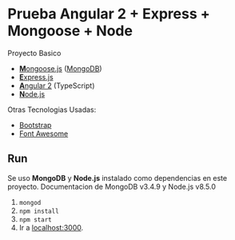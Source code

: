 # Prueba Angular 2 + Express + Mongoose + Node

Proyecto Basico 
* [**M**ongoose.js](http://www.mongoosejs.com) ([MongoDB](http://www.mongodb.com))
* [**E**xpress.js](http://expressjs.com)
* [**A**ngular 2](https://angular.io) (TypeScript)
* [**N**ode.js](https://nodejs.org)

Otras Tecnologias Usadas:
* [Bootstrap](http://www.getbootstrap.com)
* [Font Awesome](http://fontawesome.io)

## Run
Se uso **MongoDB** y **Node.js**  instalado como dependencias en este proyecto.
 Documentacion de MongoDB v3.4.9 y Node.js v8.5.0

1. `mongod` 
2. `npm install`
3. `npm start`
4. Ir a [localhost:3000](http://localhost:3000).

